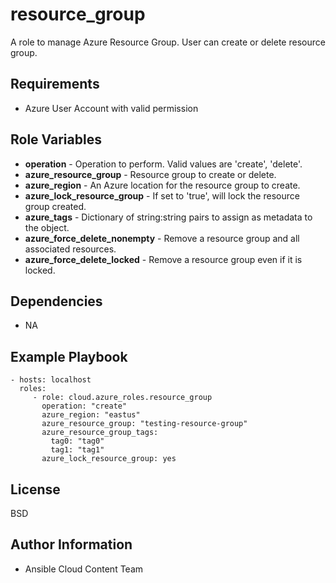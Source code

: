 resource_group
==============

A role to manage Azure Resource Group. User can create or delete resource group.

Requirements
------------

* Azure User Account with valid permission

Role Variables
--------------

* **operation** - Operation to perform. Valid values are 'create', 'delete'.
* **azure_resource_group** - Resource group to create or delete.
* **azure_region** - An Azure location for the resource group to create.
* **azure_lock_resource_group** - If set to 'true', will lock the resource group created.
* **azure_tags** - Dictionary of string:string pairs to assign as metadata to the object.
* **azure_force_delete_nonempty** - Remove a resource group and all associated resources.
* **azure_force_delete_locked** - Remove a resource group even if it is locked.


Dependencies
------------

- NA

Example Playbook
----------------

    - hosts: localhost
      roles:
         - role: cloud.azure_roles.resource_group
           operation: "create"
           azure_region: "eastus"
           azure_resource_group: "testing-resource-group"
           azure_resource_group_tags:
             tag0: "tag0"
             tag1: "tag1"
           azure_lock_resource_group: yes

License
-------

BSD

Author Information
------------------

- Ansible Cloud Content Team